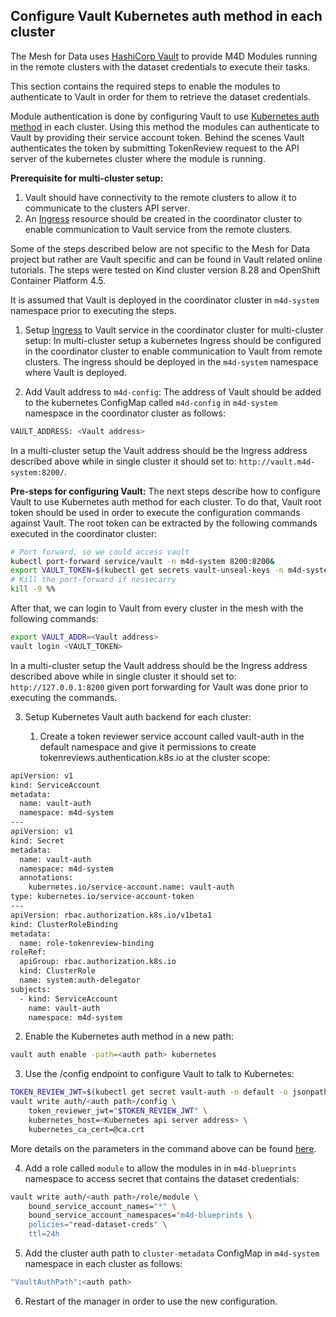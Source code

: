 ## Configure Vault Kubernetes auth method in each cluster

The Mesh for Data uses [HashiCorp Vault](https://www.vaultproject.io/) to provide M4D Modules running in the remote clusters with the dataset credentials to execute their tasks.

This section contains the required steps to enable the modules to authenticate to Vault in order for them to retrieve the dataset credentials.

Module authentication is done by configuring Vault to use [Kubernetes auth method](https://www.vaultproject.io/docs/auth/kubernetes) in each cluster. Using this method the modules can authenticate to Vault by providing their service account token. Behind the scenes Vault authenticates the token by submitting TokenReview request to the API server of the kubernetes cluster where the module is running. 

**Prerequisite for multi-cluster setup:**

1. Vault should have connectivity to the remote clusters to allow it to communicate to the clusters API server.
2. An [Ingress](https://kubernetes.io/docs/concepts/services-networking/ingress/) resource should be created in the coordinator cluster to enable communication to Vault service from the remote clusters.


Some of the steps described below are not specific to the Mesh for Data project but rather are Vault specific and can be found in Vault related online tutorials. The steps were tested on Kind cluster version 8.28 and OpenShift Container Platform 4.5.

It is assumed that Vault is deployed in the coordinator cluster in `m4d-system` namespace prior to executing the steps.

1. Setup [Ingress](https://kubernetes.io/docs/concepts/services-networking/ingress/) to Vault service in the coordinator cluster for multi-cluster setup:
In multi-cluster setup a kubernetes Ingress should be configured in the coordinator cluster to enable communication to Vault from remote clusters.
The ingress should be deployed in the `m4d-system` namespace where Vault is deployed.

2. Add Vault address to `m4d-config`:
The address of Vault should be added to the kubernetes ConfigMap called `m4d-config` in `m4d-system` namespace in the coordinator cluster as follows:
```bash
VAULT_ADDRESS: <Vault address>
```
In a multi-cluster setup the Vault address should be the Ingress address described above while in single cluster it should set to: `http://vault.m4d-system:8200/`.

**Pre-steps for configuring Vault:**
The next steps describe how to configure Vault to use Kubernetes auth method for each cluster. To do that, Vault root token should be used in order to execute the configuration commands against Vault. The root token can be extracted by the following commands executed in the coordinator cluster:
```bash
# Port forward, so we could access vault
kubectl port-forward service/vault -n m4d-system 8200:8200&
export VAULT_TOKEN=$(kubectl get secrets vault-unseal-keys -n m4d-system -o jsonpath={.data.vault-root} | base64 --decode)
# Kill the port-forward if nessecarry
kill -9 %%
```

After that, we can login to Vault from every cluster in the mesh with the following commands:
```bash
export VAULT_ADDR=<Vault address>
vault login <VAULT_TOKEN>
```

In a multi-cluster setup the Vault address should be the Ingress address described above while in single cluster it should set to: `http://127.0.0.1:8200` given port forwarding for Vault was done prior to executing the commands.


3. Setup Kubernetes Vault auth backend for each cluster:

   1. Create a token reviewer service account called vault-auth in the default namespace and give it permissions to create tokenreviews.authentication.k8s.io at the cluster scope:

```bash
apiVersion: v1
kind: ServiceAccount
metadata:
  name: vault-auth
  namespace: m4d-system
---
apiVersion: v1
kind: Secret
metadata:
  name: vault-auth
  namespace: m4d-system
  annotations:
    kubernetes.io/service-account.name: vault-auth
type: kubernetes.io/service-account-token
---
apiVersion: rbac.authorization.k8s.io/v1beta1
kind: ClusterRoleBinding
metadata:
  name: role-tokenreview-binding
roleRef:
  apiGroup: rbac.authorization.k8s.io
  kind: ClusterRole
  name: system:auth-delegator
subjects:
  - kind: ServiceAccount
    name: vault-auth
    namespace: m4d-system
```

  2. Enable the Kubernetes auth method in a new path:

```bash   
vault auth enable -path=<auth path> kubernetes
```

  3. Use the /config endpoint to configure Vault to talk to Kubernetes:
```bash
TOKEN_REVIEW_JWT=$(kubectl get secret vault-auth -n default -o jsonpath="{.data.token}" | base64 --decode)
vault write auth/<auth path>/config \
    token_reviewer_jwt="$TOKEN_REVIEW_JWT" \
    kubernetes_host=<Kubernetes api server address> \
    kubernetes_ca_cert=@ca.crt
```
More details on the parameters in the command above can be found [here](https://www.vaultproject.io/api/auth/kubernetes).

4. Add a role called `module` to allow the modules in in `m4d-blueprints` namespace to access secret that contains the dataset credentials:
```bash
vault write auth/<auth path>/role/module \
    bound_service_account_names="*" \
    bound_service_account_namespaces="m4d-blueprints \
    policies="read-dataset-creds" \
    ttl=24h
```
5. Add the cluster auth path to `cluster-metadata` ConfigMap in `m4d-system` namespace in each cluster as follows:
```bash
"VaultAuthPath":<auth path>
```
6. Restart of the manager in order to use the new configuration.

